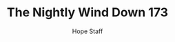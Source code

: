 ---
image: /assets/img/nwd/173_nwd_john_14_27_nlt.png
title: The Nightly Wind Down 173
categories:
  - The Nightly Wind Down
author: Hope Staff
notes: The Nightly Wind Down 173
embed: >-
  EMBED_GOES_HERE
transcript: >-
  SOME LINES OF TEXT START HERE
---